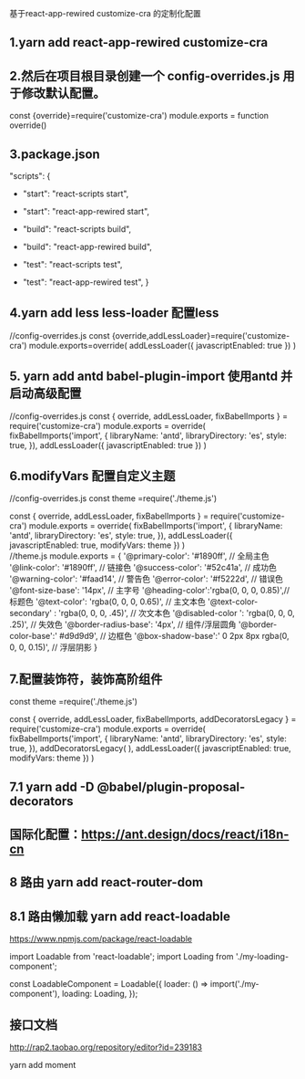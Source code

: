 
基于react-app-rewired customize-cra 的定制化配置
## 1.yarn add react-app-rewired customize-cra
## 2.然后在项目根目录创建一个 config-overrides.js 用于修改默认配置。
 const {override}=require('customize-cra')
 module.exports = function override()
## 3.package.json
 "scripts": {
-   "start": "react-scripts start",
+   "start": "react-app-rewired start",
-   "build": "react-scripts build",
+   "build": "react-app-rewired build",
-   "test": "react-scripts test",
+   "test": "react-app-rewired test",
}
## 4.yarn add less less-loader  配置less
//config-overrides.js
const {override,addLessLoader}=require('customize-cra')
     module.exports=override(
    addLessLoader({
     javascriptEnabled: true
      })
     )


## 5. yarn add antd babel-plugin-import   使用antd 并启动高级配置
//config-overrides.js
 const {
  override,
  addLessLoader,
 fixBabelImports
} = require('customize-cra')
module.exports = override(
  fixBabelImports('import', {
    libraryName: 'antd',
    libraryDirectory: 'es',
    style: true,
  }),
  addLessLoader({
    javascriptEnabled: true
  })
)  

## 6.modifyVars 配置自定义主题
//config-overrides.js
const theme =require('./theme.js')

const {
  override,
  addLessLoader,
  fixBabelImports
} = require('customize-cra')
module.exports = override(
  fixBabelImports('import', {
    libraryName: 'antd',
    libraryDirectory: 'es',
    style: true,
  }),
  addLessLoader({
    javascriptEnabled: true,
    modifyVars: theme
  })
)   
//theme.js
module.exports = {
 '@primary-color': '#1890ff', // 全局主色
'@link-color': '#1890ff', // 链接色
'@success-color': '#52c41a', // 成功色
'@warning-color': '#faad14', // 警告色
'@error-color': '#f5222d', // 错误色
'@font-size-base': '14px', // 主字号
'@heading-color':'rgba(0, 0, 0, 0.85)',// 标题色
'@text-color': 'rgba(0, 0, 0, 0.65)', // 主文本色
'@text-color-secondary' : 'rgba(0, 0, 0, .45)', // 次文本色
'@disabled-color ': 'rgba(0, 0, 0, .25)', // 失效色
'@border-radius-base': '4px', // 组件/浮层圆角
'@border-color-base':' #d9d9d9', // 边框色
'@box-shadow-base':' 0 2px 8px rgba(0, 0, 0, 0.15)', // 浮层阴影
}

## 7.配置装饰符，装饰高阶组件
const theme =require('./theme.js')

const {
  override,
  addLessLoader,
  fixBabelImports,
  addDecoratorsLegacy
} = require('customize-cra')
module.exports = override(
  fixBabelImports('import', {
    libraryName: 'antd',
    libraryDirectory: 'es',
    style: true,
  }),
  addDecoratorsLegacy( ),
  addLessLoader({
    javascriptEnabled: true,
    modifyVars: theme
  })
)  

##  7.1 yarn add -D @babel/plugin-proposal-decorators

## 国际化配置：https://ant.design/docs/react/i18n-cn



## 8 路由 yarn add react-router-dom 
## 8.1 路由懒加载 yarn add react-loadable
 https://www.npmjs.com/package/react-loadable

 import Loadable from 'react-loadable';
import Loading from './my-loading-component';
 
const LoadableComponent = Loadable({
  loader: () => import('./my-component'),
  loading: Loading,
});



##  接口文档
http://rap2.taobao.org/repository/editor?id=239183




yarn add moment